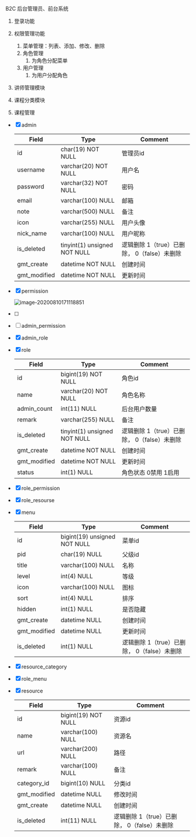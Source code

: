 B2C 后台管理员、前台系统

1. 登录功能
2. 权限管理功能
   1. 菜单管理：列表、添加、修改、删除
   2. 角色管理
      1. 为角色分配菜单
   3. 用户管理
      1. 为用户分配角色

3. 讲师管理模块
4. 课程分类模块
5. 课程管理

- [x] admin

  | Field        | Type                         | Comment                                     |
  | ------------ | ---------------------------- | ------------------------------------------- |
  | id           | char(19) NOT NULL            | 管理员id                                    |
  | username     | varchar(20) NOT NULL         | 用户名                                      |
  | password     | varchar(32) NOT NULL         | 密码                                        |
  | email        | varchar(100) NULL            | 邮箱                                        |
  | note         | varchar(500) NULL            | 备注                                        |
  | icon         | varchar(255) NULL            | 用户头像                                    |
  | nick_name    | varchar(100) NULL            | 用户昵称                                    |
  | is_deleted   | tinyint(1) unsigned NOT NULL | 逻辑删除 1（true）已删除， 0（false）未删除 |
  | gmt_create   | datetime NOT NULL            | 创建时间                                    |
  | gmt_modified | datetime NOT NULL            | 更新时间                                    |

- [x] permission

  ![image-20200810171118851](C:\Users\13327\AppData\Roaming\Typora\typora-user-images\image-20200810171118851.png)

- [ ] 

- [ ] admin_permission

- [x] admin_role

- [x] role

  | Field        | Type                         | Comment                                     |
  | ------------ | ---------------------------- | ------------------------------------------- |
  | id           | bigint(19) NOT NULL          | 角色id                                      |
  | name         | varchar(20) NOT NULL         | 角色名称                                    |
  | admin_count  | int(11) NULL                 | 后台用户数量                                |
  | remark       | varchar(255) NULL            | 备注                                        |
  | is_deleted   | tinyint(1) unsigned NOT NULL | 逻辑删除 1（true）已删除， 0（false）未删除 |
  | gmt_create   | datetime NOT NULL            | 创建时间                                    |
  | gmt_modified | datetime NOT NULL            | 更新时间                                    |
  | status       | int(1) NULL                  | 角色状态 0禁用 1启用                        |

- [x] role_permission

- [x] role_resourse

- [x] menu

  | Field        | Type                         | Comment                                     |
  | ------------ | ---------------------------- | ------------------------------------------- |
  | id           | bigint(19) unsigned NOT NULL | 菜单id                                      |
  | pid          | char(19) NULL                | 父级id                                      |
  | title        | varchar(100) NULL            | 名称                                        |
  | level        | int(4) NULL                  | 等级                                        |
  | icon         | varchar(100) NULL            | 图标                                        |
  | sort         | int(4) NULL                  | 排序                                        |
  | hidden       | int(1) NULL                  | 是否隐藏                                    |
  | gmt_create   | datetime NULL                | 创建时间                                    |
  | gmt_modified | datetime NULL                | 更新时间                                    |
  | is_deleted   | int(1) NULL                  | 逻辑删除 1（true）已删除， 0（false）未删除 |

- [x] resource_category

- [x] role_menu

- [x] resource

  | Field        | Type                | Comment                                     |
  | ------------ | ------------------- | ------------------------------------------- |
  | id           | bigint(19) NOT NULL | 资源id                                      |
  | name         | varchar(100) NULL   | 资源名                                      |
  | url          | varchar(200) NULL   | 路径                                        |
  | remark       | varchar(100) NULL   | 备注                                        |
  | category_id  | bigint(10) NULL     | 分类id                                      |
  | gmt_modified | datetime NULL       | 修改时间                                    |
  | gmt_create   | datetime NULL       | 创建时间                                    |
  | is_deleted   | int(11) NULL        | 逻辑删除 1（true）已删除， 0（false）未删除 |